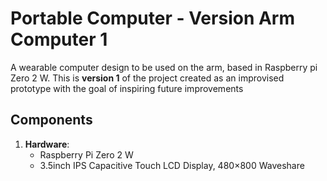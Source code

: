 # Portable Computer - Version Arm Computer 1

A wearable computer design to be used on the arm, based in Raspberry pi Zero 2 W. This is **version 1** of the project created as an improvised prototype with the goal of inspiring future improvements 

## Components  
1. **Hardware**:
   * Raspberry Pi Zero 2 W
   * 3.5inch IPS Capacitive Touch LCD Display, 480×800 Waveshare
